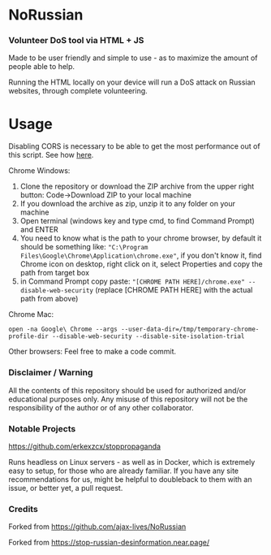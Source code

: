 # NoRussian
### Volunteer DoS tool via HTML + JS

Made to be user friendly and simple to use - as to maximize the amount of people able to help.

Running the HTML locally on your device will run a DoS attack on Russian websites, through complete volunteering.

# Usage

Disabling CORS is necessary to be able to get the most performance out of this script.
See how [here](https://stackoverflow.com/a/58658101/1644554).

Chrome Windows:

1. Clone the repository or download the ZIP archive from the upper right button: Code->Download ZIP to your local machine
2. If you download the archive as zip, unzip it to any folder on your machine
3. Open terminal (windows key and type cmd, to find Command Prompt) and ENTER
4. You need to know what is the path to your chrome browser, by default it should be something like: `"C:\Program Files\Google\Chrome\Application\chrome.exe"`, if you don't know it, find Chrome icon on desktop, right click on it, select Properties and copy the path from target box
5. in Command Prompt copy paste: `"[CHROME PATH HERE]/chrome.exe" --disable-web-security` (replace [CHROME PATH HERE] with the actual path from above)

Chrome Mac:

`open -na Google\ Chrome --args --user-data-dir=/tmp/temporary-chrome-profile-dir --disable-web-security --disable-site-isolation-trial`

Other browsers:
Feel free to make a code commit.

### Disclaimer / Warning

All the contents of this repository should be used for authorized and/or educational purposes only. Any misuse of this repository will not be the responsibility of the author or of any other collaborator.

### Notable Projects

https://github.com/erkexzcx/stoppropaganda

Runs headless on Linux servers - as well as in Docker, which is extremely easy to setup, for those who are already familiar.
If you have any site recommendations for us, might be helpful to doubleback to them with an issue, or better yet, a pull request.

### Credits

Forked from https://github.com/ajax-lives/NoRussian

Forked from https://stop-russian-desinformation.near.page/
